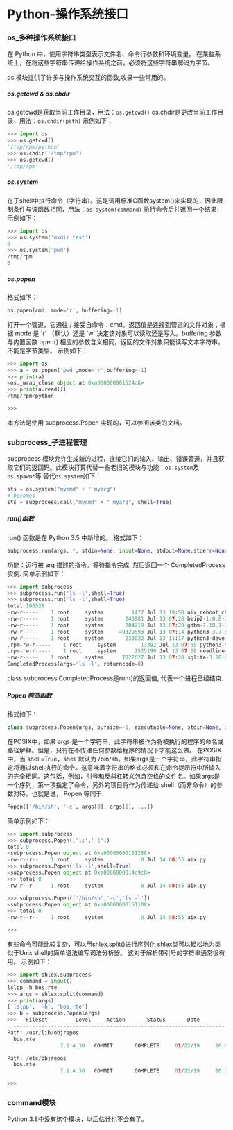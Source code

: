 # Python-操作系统接口

### os_多种操作系统接口
在 Python 中，使用字符串类型表示文件名、命令行参数和环境变量。 在某些系统上，在将这些字符串传递给操作系统之前，必须将这些字符串解码为字节。

os 模块提供了许多与操作系统交互的函数,收录一些常用的。
##### os.getcwd & os.chdir
os.getcwd是获取当前工作目录，用法：`os.getcwd()`
os.chdir是更改当前工作目录，用法：`os.chdir(path)`
示例如下：
```python
>>> import os
>>> os.getcwd()
'/tmp/rpm/python'
>>> os.chdir('/tmp/rpm')
>>> os.getcwd()
'/tmp/rpm'
```
##### os.system
在子shell中执行命令（字符串）。这是调用标准C函数system()来实现的，因此限制条件与该函数相同，用法：`os.system(command)`
执行命令后并返回一个结果，示例如下：
```python
>>> import os
>>> os.system('mkdir test')
0
>>> os.system('pwd')
/tmp/rpm
0
```
##### os.popen
格式如下：
```python
os.popen(cmd, mode='r', buffering=-1)
```
打开一个管道，它通往 / 接受自命令：cmd。返回值是连接到管道的文件对象；根据 mode 是 'r' （默认）还是 'w' 决定该对象可以读取还是写入。buffering 参数与内置函数 open() 相应的参数含义相同。返回的文件对象只能读写文本字符串，不能是字节类型。
示例如下：
```python
>>> import os
>>> a = os.popen('pwd',mode='r',buffering=-1)
>>> print(a)
<os._wrap_close object at 0xa000000001524c8>
>>> print(a.read())
/tmp/rpm/python

>>> 
```
本方法是使用 subprocess.Popen 实现的，可以参阅该类的文档。

### subprocess_子进程管理
subprocess 模块允许生成新的进程，连接它们的输入、输出、错误管道，并且获取它们的返回码。此模块打算代替一些老旧的模块与功能：`os.system`及`os.spawn*`等
替代`os.system`如下：
```python
sts = os.system("mycmd" + " myarg")
# becomes
sts = subprocess.call("mycmd" + " myarg", shell=True)
```
##### run()函数
run() 函数是在 Python 3.5 中新增的。
格式如下：
```python
subprocess.run(args, *, stdin=None, input=None, stdout=None,stderr=None,capture_output=False, shell=False, cwd=None,timeout=None,check=False, encoding=None, errors=None,text=None,env=None, universal_newlines=None, **other_popen_kwargs)
```
功能：运行被 arg 描述的指令。等待指令完成, 然后返回一个 CompletedProcess 实例.
简单示例如下：
```python
>>> import subprocess
>>> subprocess.run('ls -l',shell=True)
>>> subprocess.run('ls -l',shell=True)
total 100528
-rw-r-----    1 root     system         1477 Jul 13 19:58 aix_reboot_check.py
-rw-r-----    1 root     system       243981 Jul 13 07:28 bzip2-1.0.8-2.aix6.1.ppc.rpm
-rw-r-----    1 root     system       284219 Jul 13 07:28 gdbm-1.18.1-1.aix6.1.ppc.rpm
-rw-r-----    1 root     system     40329593 Jul 13 07:14 python3-3.7.6-1.aix6.1.ppc.rpm
-rw-r-----    1 root     system       233022 Jul 13 11:17 python3-devel-3.7.6-1.aix6.1.ppc
.rpm-rw-r-----    1 root     system        13392 Jul 13 07:55 python3-tools-3.7.6-1.aix6.1.ppc
.rpm-rw-r-----    1 root     system      2525190 Jul 13 07:28 readline-8.0-2.aix6.1.ppc.rpm
-rw-r-----    1 root     system      7822627 Jul 13 07:28 sqlite-3.28.0-1.aix6.1.ppc.rpm
CompletedProcess(args='ls -l', returncode=0)
```
class subprocess.CompletedProcess是run()的返回值, 代表一个进程已经结束.

##### Popen 构造函数
格式如下：
```python
class subprocess.Popen(args, bufsize=-1, executable=None, stdin=None, stdout=None, stderr=None,preexec_fn=None, close_fds=True, shell=False, cwd=None, env=None, universal_newlines=None,startupinfo=None, creationflags=0, restore_signals=True, start_new_session=False, pass_fds=(), *,encoding=None, errors=None, text=None)
```
在POSIX中，如果 args 是一个字符串，此字符串被作为将被执行的程序的命名或路径解释。但是，只有在不传递任何参数给程序的情况下才能这么做。
在POSIX中，当 shell=True，shell 默认为 /bin/sh。如果args是一个字符串，此字符串指定将通过shell执行的命令。这意味着字符串的格式必须和在命令提示符中所输入的完全相同。这包括，例如，引号和反斜杠转义包含空格的文件名。如果args是一个序列，第一项指定了命令，另外的项目将作为传递给 shell（而非命令）的参数对待。也就是说， Popen 等同于:
```python
Popen(['/bin/sh', '-c', args[0], args[1], ...])
```
简单示例如下：
```python
>>> import subprocess
>>> subprocess.Popen(['ls','-l'])
total 0
<subprocess.Popen object at 0xa00000000151288>
-rw-r--r--    1 root     system            0 Jul 14 08:55 aix.py
>>> subprocess.Popen('ls -l',shell=True)
<subprocess.Popen object at 0xa0000000014c9c8>
>>> total 0
-rw-r--r--    1 root     system            0 Jul 14 08:55 aix.py

>>> subprocess.Popen(['/bin/sh','-c','ls -l'])
<subprocess.Popen object at 0xa00000000151108>
>>> total 0
-rw-r--r--    1 root     system            0 Jul 14 08:55 aix.py

>>> 
```
有些命令可能比较复杂，可以用shlex.split()进行序列化
shlex类可以轻松地为类似于Unix shell的简单语法编写词法分析器。 这对于解析带引号的字符串通常很有用。
示例如下：
```python
>>> import shlex,subprocess
>>> command = input()
lslpp -h bos.rte
>>> args = shlex.split(command)
>>> print(args)
['lslpp', '-h', 'bos.rte']
>>> b = subprocess.Popen(args)
>>>   Fileset         Level     Action       Status       Date         Time        
  ----------------------------------------------------------------------------
Path: /usr/lib/objrepos
  bos.rte
                 7.1.4.30   COMMIT       COMPLETE     01/22/19     20:20:24    

Path: /etc/objrepos
  bos.rte
                 7.1.4.30   COMMIT       COMPLETE     01/22/19     20:20:24    

>>> 
```
### command模块
Python 3.8中没有这个模块，以后估计也不会有了。
